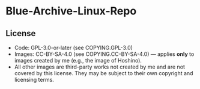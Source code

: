 # Blue-Archive-Linux-Repo

License
-------
- Code: GPL-3.0-or-later (see COPYING.GPL-3.0)
- Images: CC-BY-SA-4.0 (see COPYING.CC-BY-SA-4.0) — applies **only** to images created by me (e.g., the image of Hoshino).
- All other images are third-party works not created by me and are not covered by this license. They may be subject to their own copyright and licensing terms.
